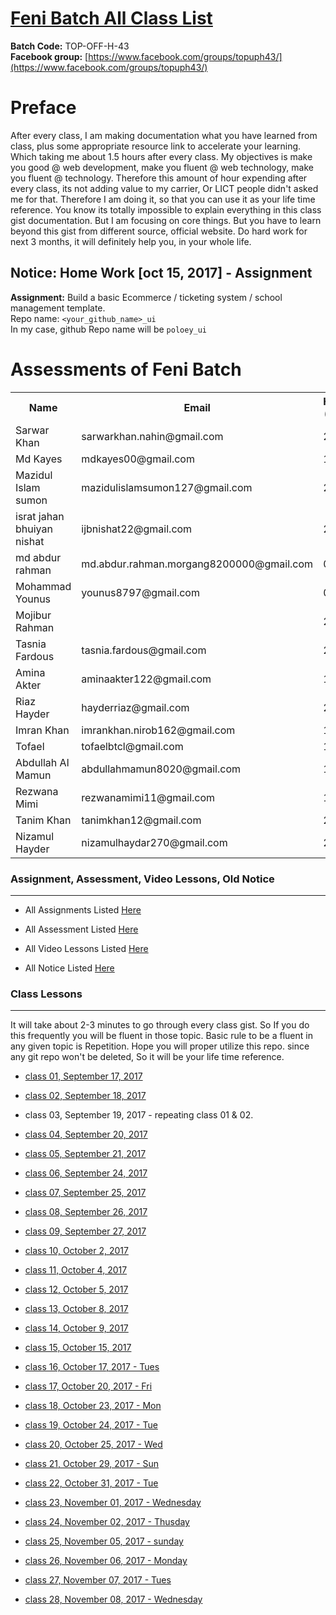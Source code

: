 # [Feni Batch All Class List](https://poloey.github.io/feni)

**Batch Code:** TOP-OFF-H-43    
**Facebook group:** [https://www.facebook.com/groups/topuph43/](https://www.facebook.com/groups/topuph43/)

# Preface
After every class, I am making documentation what you have learned from class, plus some appropriate resource link to accelerate your learning. Which taking me about 1.5 hours after every class. My objectives is make you good @ web development, make you fluent @ web technology, make you fluent @ technology. Therefore this amount of hour expending after every class, its not adding value to my carrier, Or LICT people didn't asked me for that. Therefore I am doing it, so that you  can use it as your life time reference. You know its totally impossible to explain everything in this class gist documentation. But I am focusing on core things. But you have to learn beyond this gist from different source, official website. Do hard work for next 3 months, it will definitely help  you, in your whole life.       

## Notice: Home Work [oct 15, 2017] - Assignment
**Assignment:** Build a basic Ecommerce / ticketing system / school management template.        
Repo name: `<your_github_name>_ui`       
In my case, github Repo name will be `poloey_ui`



# Assessments of Feni Batch
<table>
  <tr>
    <th>Name</th>
    <th>Email</th>
    <th>Html (20)</th>
    <th>CSS (20)</th>
  </tr>
  <tr>
    <td>Sarwar Khan </td> 
    <td>sarwarkhan.nahin@gmail.com </td>
    <td> 20 </td>
    <td> 19</td>
  </tr>
  <tr>
    <td>Md Kayes </td> 
    <td>mdkayes00@gmail.com </td>
    <td> 19 </td>
    <td> 20</td>
  </tr>
  <tr>
    <td>Mazidul Islam sumon </td> 
    <td>mazidulislamsumon127@gmail.com </td>
    <td> 20 </td>
    <td> 18</td>
  </tr>
  <tr>
    <td>israt jahan bhuiyan nishat</td> 
    <td>ijbnishat22@gmail.com </td>
    <td> 20 </td>
    <td> 13</td>
  </tr>
  <tr>
    <td>md abdur rahman </td>
    <td>md.abdur.rahman.morgang8200000@gmail.com </td>
    <td> 0 </td>
    <td> 0</td>
  </tr>
  <tr>
    <td>Mohammad Younus </td>
    <td>younus8797@gmail.com </td>
    <td> 0 </td>
    <td> 0</td>
  </tr>
  <tr>
    <td>Mojibur Rahman </td>
    <td></td>
    <td>20</td>
    <td>18</td>
  </tr>

  <tr>
    <td>Tasnia Fardous </td> 
    <td>tasnia.fardous@gmail.com </td>
    <td> 20 </td>
    <td> 20</td>
  </tr>
  <tr>
    <td>Amina Akter </td> 
    <td>aminaakter122@gmail.com </td>
    <td> 16 </td>
    <td> 14</td>
  </tr>
  <tr>
    <td>Riaz Hayder </td> 
    <td>hayderriaz@gmail.com </td>
    <td> 20 </td>
    <td> 20</td>
  </tr>
  <tr>
    <td>Imran Khan </td> 
    <td>imrankhan.nirob162@gmail.com </td>
    <td> 18 </td>
    <td> 18</td>
  </tr>
  <tr>
    <td>Tofael </td> 
    <td>tofaelbtcl@gmail.com </td>
    <td> 19 </td>
    <td> 18</td>
  </tr>
  <tr>
    <td>Abdullah Al Mamun </td> 
    <td>abdullahmamun8020@gmail.com </td>
    <td> 14 </td>
    <td> 13</td>
  </tr>
  <tr>
    <td>Rezwana Mimi </td> 
    <td>rezwanamimi11@gmail.com </td>
    <td> 16 </td>
    <td> 17</td>
  </tr>
  <tr>
    <td>Tanim Khan </td> 
    <td>tanimkhan12@gmail.com </td>
    <td> 20 </td>
    <td> 17</td>
  </tr>
  <tr>
    <td>Nizamul Hayder </td> 
    <td>nizamulhaydar270@gmail.com </td>
    <td> 20 </td>
    <td> 16</td>
  </tr>
</table>


### Assignment, Assessment, Video Lessons, Old Notice

--------
* All Assignments Listed [Here](https://github.com/poloey/feni/blob/master/assignments.md)

* All Assessment  Listed [Here](https://github.com/poloey/feni/blob/master/assessments.md)

* All Video Lessons Listed [Here](https://github.com/poloey/feni/blob/master/video_tuts.md)

* All Notice Listed [Here](https://github.com/poloey/feni/blob/master/notice.md)

### Class Lessons

--------

It will take about 2-3 minutes to go through every class gist. So If you do this frequently you will be fluent in those topic. Basic rule to be a fluent in any given topic is Repetition. Hope you will proper utilize this repo. since any git repo won't be deleted, So it will be your life time reference. 

* [class 01, September 17, 2017](https://github.com/poloey/01_feni_sep_17)

* [class 02, September 18, 2017](https://github.com/poloey/02_feni_sep_18)

* class 03, September 19, 2017 - repeating class 01 & 02.

* [class 04, September 20, 2017](https://github.com/poloey/04_feni_sep_20)
                                
* [class 05, September 21, 2017](https://github.com/poloey/05_feni_sep_21)
                                
* [class 06, September 24, 2017](https://github.com/poloey/06_feni_sep_24)
                                
* [class 07, September 25, 2017](https://github.com/poloey/07_feni_sep_25)

* [class 08, September 26, 2017](https://github.com/poloey/08_feni_sep_26)

* [class 09, September 27, 2017](https://github.com/poloey/09_feni_sep_27)

* [class 10, October 2, 2017](https://github.com/poloey/10_feni_oct_2)

* [class 11, October 4, 2017](https://github.com/poloey/11_feni_oct_4)

* [class 12, October 5, 2017](https://github.com/poloey/12_feni_oct_5)

* [class 13, October 8, 2017](https://github.com/poloey/13_feni_oct_8)

* [class 14, October 9, 2017](https://github.com/poloey/14_feni_oct_9)

* [class 15, October 15, 2017](https://github.com/poloey/15_feni_oct_15)

* [class 16, October 17, 2017 - Tues](https://github.com/poloey/16_feni_oct_17)

* [class 17, October 20, 2017 - Fri](https://github.com/poloey/17_feni_oct_20)

* [class 18, October 23, 2017 - Mon](https://github.com/poloey/18_feni_oct_23)

* [class 19, October 24, 2017 - Tue](https://github.com/poloey/19_feni_oct_24)

* [class 20, October 25, 2017 - Wed](https://github.com/poloey/20_feni_oct_25)

* [class 21, October 29, 2017 - Sun](https://github.com/poloey/21_feni_oct_29)

* [class 22, October 31, 2017 - Tue](https://github.com/poloey/22_feni_oct_31)

* [class 23, November 01, 2017 - Wednesday](https://github.com/poloey/23_feni_nov_01)

* [class 24, November 02, 2017 - Thusday](https://github.com/poloey/24_feni_nov_02)

* [class 25, November 05, 2017 - sunday](https://github.com/poloey/25_feni_nov_05)

* [class 26, November 06, 2017 - Monday](https://github.com/poloey/26_feni_nov_06)

* [class 27, November 07, 2017 - Tues](https://github.com/poloey/27_feni_nov_07)

* [class 28, November 08, 2017 - Wednesday](https://github.com/poloey/28_feni_nov_08)







